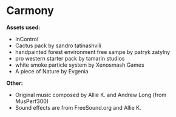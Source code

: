 # Carmony
<b>Assets used:</b>
- InControl
- Cactus pack by sandro tatinashvili
- handpainted forest environment free sampe by patryk zatylny
- pro western starter pack by tamarin studios
- white smoke particle system by Xenosmash Games
- A piece of Nature by Evgenia

<b>Other:</b>
- Original music composed by Allie K. and Andrew Long (from MusPerf300)
- Sound effects are from FreeSound.org and Allie K.
